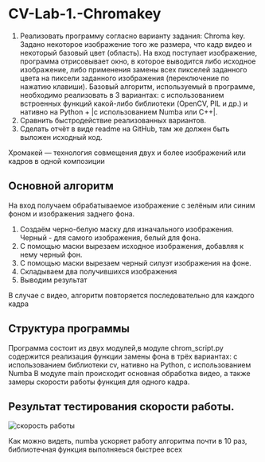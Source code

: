 # CV-Lab-1.-Chromakey
1. Реализовать программу согласно варианту задания: Chroma key. Задано некоторое изображение того же размера, что кадр видео и некоторый базовый цвет (область). На вход поступает изображение, программа отрисовывает окно, в которое выводится либо исходное изображение, либо применения замены всех пикселей 
заданного цвета на пиксели заданного изображения (переключение по нажатию клавиши). 
Базовый алгоритм, используемый в программе, необходимо реализовать в 3 вариантах: 
с использованием встроенных функций какой-либо библиотеки (OpenCV, PIL и др.) и нативно на Python + |с использованием Numba или C++|.
2. Сравнить быстродействие реализованных вариантов.
3. Сделать отчёт в виде readme на GitHub, там же должен быть выложен исходный код.

Хромакей — технология совмещения двух и более изображений или кадров в одной композиции

## Основной алгоритм 
На вход получаем обрабатываемое изображение с зелёным или синим фоном и изображения заднего фона.
1. Создаём черно-белую маску для изначального изображения. Черный - для самого изображения, белый для фона.
2. С помощью маски вырезаем исходное изображения, добавляя к нему черный фон.
3. С помощью маски вырезаем черный силуэт изображения на фоне.
4. Складываем два получившихся изображения
5. Выводим результат

В случае с видео, алгоритм повторяется последовательно для каждого кадра
## Структура программы

Программа состоит из двух модулей,в модуле chrom_script.py содержится реализация функции замены фона в трёх вариантах:
с использованием библиотеки cv, нативно на Python, с использованием Numba 
В модуле main происходит основная обработка видео, а также замеры скорости работы функция для одного кадра.

## Результат тестирования скорости работы.
![скорость работы](https://user-images.githubusercontent.com/114875779/214222771-a90733d5-8db5-41eb-a7a7-638def97cb95.PNG)

Как можно видеть, numba ускоряет работу алгоритма почти в 10 раз, библиотечная функция выполняеься быстрее всех
